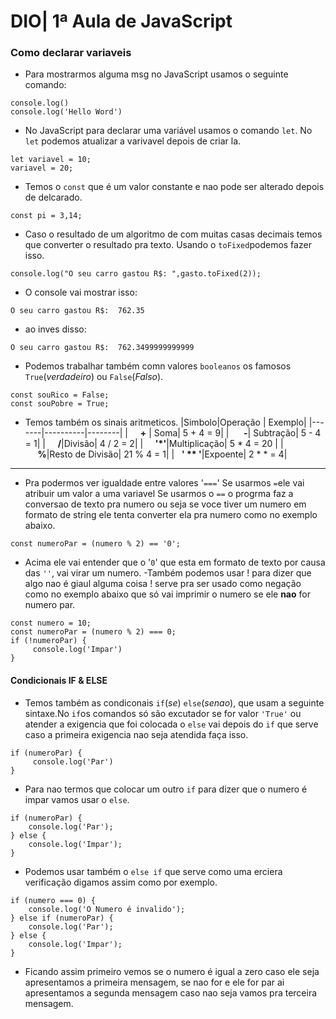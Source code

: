# DIO| 1ª Aula de JavaScript
### Como declarar variaveis
- Para mostrarmos alguma msg no JavaScript usamos o seguinte comando:
```
console.log()
console.log('Hello Word')
```
- No JavaScript para declarar uma variável usamos o comando `let`. No `let` podemos atualizar a varivavel depois de criar la.
```
let variavel = 10;
variavel = 20;
``` 
- Temos o `const` que é um valor constante e nao pode ser alterado depois de delcarado.
```
const pi = 3,14;
```
- Caso o resultado de um algoritmo de com muitas casas decimais temos que converter o resultado pra texto.
Usando o `toFixed`podemos fazer isso.
```
console.log("O seu carro gastou R$: ",gasto.toFixed(2));
```
- O console vai mostrar isso:
```
O seu carro gastou R$:  762.35
```
- ao inves disso:
```
O seu carro gastou R$:  762.3499999999999
```
- Podemos trabalhar também comn valores `booleanos` os famosos `True`(_verdadeiro_)
ou `False`(_Falso_).
```
const souRico = False;
const souPobre = True;
```
- Temos também os sinais aritmeticos.
|Simbolo|Operação  | Exemplo|
|-------|----------|--------|
|     **+** | Soma| 5 + 4 = 9|
|      **-**| Subtração| 5 - 4 = 1|
|     **/**|Divisão|  4 / 2 = 2|
|     **'*'**|Multiplicação| 5 * 4 = 20 |
|      **%**|Resto de Divisão| 21 % 4 = 1|
|   **' ** '**|Expoente| 2 * * = 4|

---
- Pra podermos ver igualdade entre valores '`===`'
Se usarmos `=`ele vai atribuir um valor a uma variavel 
Se usarmos o `==` o progrma faz a conversao de texto pra numero ou seja se voce tiver um numero em formato de string ele tenta converter ela pra numero como no exemplo abaixo.
```
const numeroPar = (numero % 2) == '0';
```
- Acima ele vai entender que o '`0`' que esta em formato de texto por causa das `''`, vai virar um numero.
-Também podemos usar ! para dizer que algo nao é giaul alguma coisa ! serve pra ser usado como negação como no exemplo abaixo que só vai imprimir o numero se ele **nao** for numero par.
```
const numero = 10;
const numeroPar = (numero % 2) === 0;
if (!numeroPar) {
     console.log('Impar')
}
```


#### Condicionais IF & ELSE
- Temos também as condiconais `if`(_se_) `else`(_senao_), que usam a seguinte sintaxe.No `if`os comandos só são excutador se for valor `'True'` ou atender a exigencia que foi colocada o `else` vai depois do `if` que serve caso a primeira exigencia nao seja atendida faça isso.
```
if (numeroPar) {
     console.log('Par')
}
```
- Para nao termos que colocar um outro `if` para dizer que o numero é impar vamos usar o `else`.
```
if (numeroPar) {
    console.log('Par');
} else {
    console.log('Impar');
}
```
- Podemos usar também o `else if` que serve como uma erciera verificação digamos assim como por exemplo.
```
if (numero === 0) {
    console.log('O Numero é invalido');
} else if (numeroPar) {
    console.log('Par');
} else {
    console.log('Impar');
}
```
- Ficando assim primeiro vemos se o numero é igual a zero caso ele seja apresentamos a primeira mensagem, se nao for e ele for par ai apresentamos a segunda mensagem caso nao seja vamos pra terceira mensagem.



